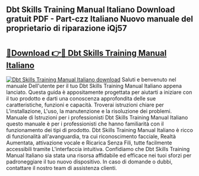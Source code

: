 ## Dbt Skills Training Manual Italiano Download gratuit PDF - Part-czz Italiano Nuovo manuale del proprietario di riparazione iQj57

# <h2><a href="http://dfggauo.blite.top/?on=Dbt+Skills+Training+Manual+Italiano">🔗Download 👉🔴 Dbt Skills Training Manual Italiano</a></h2>

[![Dbt Skills Training Manual Italiano download](https://i.imgur.com/lujVjoI.png)](http://dfggauo.blite.top/?on=Dbt+Skills+Training+Manual+Italiano)
Saluti e benvenuto nel manuale Dell'utente per il tuo Dbt Skills Training Manual Italiano appena lanciato. Questa guida è appositamente progettata per aiutarti a iniziare con il tuo prodotto e darti una conoscenza approfondita delle sue caratteristiche, funzioni e capacità. Troverai istruzioni chiare per L'installazione, L'uso, la manutenzione e la risoluzione dei problemi. Manuale di Istruzioni per i professionisti Dbt Skills Training Manual Italiano questo manuale è per i professionisti che hanno familiarità con il funzionamento dei tipi di prodotto. Dbt Skills Training Manual Italiano è ricco di funzionalità all'avanguardia, tra cui riconoscimento facciale, Realtà Aumentata, attivazione vocale e Ricarica Senza Fili, tutte facilmente accessibili tramite L'interfaccia intuitiva. Confidiamo che Dbt Skills Training Manual Italiano sia stata una risorsa affidabile ed efficace nei tuoi sforzi per padroneggiare il tuo nuovo dispositivo. In caso di domande o dubbi, contattare il nostro team di assistenza clienti.
